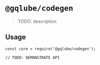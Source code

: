 # `@gqlube/codegen`

> TODO: description

## Usage

```
const core = require('@gqlube/codegen');

// TODO: DEMONSTRATE API
```
